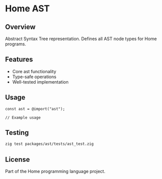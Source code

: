 # Home AST

## Overview

Abstract Syntax Tree representation. Defines all AST node types for Home programs.

## Features

- Core ast functionality
- Type-safe operations
- Well-tested implementation

## Usage

```zig
const ast = @import("ast");

// Example usage
```

## Testing

```bash
zig test packages/ast/tests/ast_test.zig
```

## License

Part of the Home programming language project.
